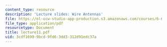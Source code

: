 ```yaml
---
content_type: resource
description: 'Lecture slides: Wire Antennas'
file: https://ol-ocw-studio-app-production.s3.amazonaws.com/courses/6-661-receivers-antennas-and-signals-spring-2003/3cdf16999bcd9fd63dd3312d91edc37a_lecture11.pdf
file_type: application/pdf
resourcetype: Document
title: lecture11.pdf
uid: 3cdf1699-9bcd-9fd6-3dd3-312d91edc37a
---
```

